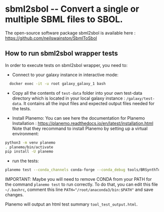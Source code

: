 # sbml2sbol -- Convert a single or multiple SBML files to SBOL.

The open-source software package sbml2sbol is available here : https://github.com/neilswainston/SbmlToSbol

## How to run sbml2sbol wrapper tests

In order to execute tests on sbml2sbol wrapper, you need to:

  - Connect to your galaxy instance in interactive mode:

  ```bash
    docker exec -it -u root galaxy_galaxy_1 bash
  ```
  - Copy all the contents of `test-data` folder into your own test-data directory which is located in your local galaxy instance : `/galaxy/test-data`. It contains all the input files and expected output files needed for the tests.

  - Install Planemo:
  You can see here the documentation for Planemo Installation : https://planemo.readthedocs.io/en/latest/installation.html
  Note that they recommand to install Planemo by setting up a virtual environment:

  ```bash
  python3 -m venv planemo
  . planemo/bin/activate
  pip install -U planemo
  ```

  - run the tests:

  ```bash
  planemo test --conda_channels conda-forge --conda_debug tools/BRSynthTools/sbml2sbol/wrap.xml
  ```

  IMPORTANT: Maybe you will need to remove CONDA from your PATH for the command `planemo test` to run correctly. To do that, you can edit this file `~/.bashrc`, comment this line `PATH="/root/anaconda3/bin:$PATH"` and save changes.

  Planemo will output an html test summary `tool_test_output.html`.